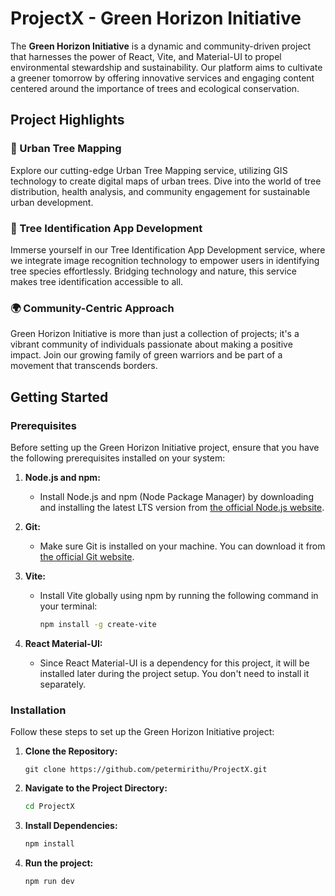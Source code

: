 # ProjectX - Green Horizon Initiative
The **Green Horizon Initiative** is a dynamic and community-driven project that harnesses the power of React, Vite, and Material-UI to propel environmental stewardship and sustainability. Our platform aims to cultivate a greener tomorrow by offering innovative services and engaging content centered around the importance of trees and ecological conservation.

## Project Highlights
### 🌿 Urban Tree Mapping
Explore our cutting-edge Urban Tree Mapping service, utilizing GIS technology to create digital maps of urban trees. Dive into the world of tree distribution, health analysis, and community engagement for sustainable urban development.

### 📱 Tree Identification App Development
Immerse yourself in our Tree Identification App Development service, where we integrate image recognition technology to empower users in identifying tree species effortlessly. Bridging technology and nature, this service makes tree identification accessible to all.

### 🌍 Community-Centric Approach
Green Horizon Initiative is more than just a collection of projects; it's a vibrant community of individuals passionate about making a positive impact. Join our growing family of green warriors and be part of a movement that transcends borders.

## Getting Started

### Prerequisites
Before setting up the Green Horizon Initiative project, ensure that you have the following prerequisites installed on your system:
1. **Node.js and npm:**
   - Install Node.js and npm (Node Package Manager) by downloading and installing the latest LTS version from [the official Node.js website](https://nodejs.org/).
2. **Git:**
   - Make sure Git is installed on your machine. You can download it from [the official Git website](https://git-scm.com/).

3. **Vite:**
   - Install Vite globally using npm by running the following command in your terminal:
     ```bash
     npm install -g create-vite
     ```

4. **React Material-UI:**
   - Since React Material-UI is a dependency for this project, it will be installed later during the project setup. You don't need to install it separately.

### Installation

Follow these steps to set up the Green Horizon Initiative project:

1. **Clone the Repository:**
   ```
   git clone https://github.com/petermirithu/ProjectX.git
   ```

2. **Navigate to the Project Directory:**
   ```bash
   cd ProjectX
   ```

3. **Install Dependencies:**
   ```bash
   npm install
   ```
4. **Run the project:**
   ```bash
   npm run dev
   ```